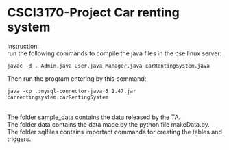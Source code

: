 # CSCI3170-Project Car renting system

Instruction:<br/>
run the following commands to compile the java files in the cse linux server:
````
javac -d . Admin.java User.java Manager.java carRentingSystem.java
````

Then run the program entering by this command:
````
java -cp .:mysql-connector-java-5.1.47.jar carrentingsystem.carRentingSystem
````

<br/>
The folder sample_data contains the data released by the TA.

<br/>
The folder data contains the data made by the python file makeData.py.

<br/>
The folder sqlfiles contains important commands for creating the tables and triggers.

